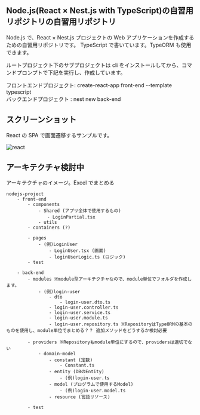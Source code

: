 ## Node.js(React × Nest.js with TypeScript)の自習用リポジトリの自習用リポジトリ

Node.js で、React × Nest.js プロジェクトの Web アプリケーションを作成するための自習用リポジトリです。
TypeScript で書いています。TypeORM も使用できます。

ルートプロジェクト下のサブプロジェクトは cli をインストールしてから、コマンドプロンプトで下記を実行し、作成しています。

フロントエンドプロジェクト: create-react-app front-end --template typescript  
バックエンドプロジェクト : nest new back-end

## スクリーンショット

React の SPA で画面遷移するサンプルです。

![react](https://github.com/mk-github-1/nodejs-project/assets/32920703/35aa8687-a4f5-4e45-bf5f-aed2e9cb170e)

## アーキテクチャ検討中

アーキテクチャのイメージ。Excel でまとめる

```
nodejs-project
    - front-end
        - components
            - Shared (アプリ全体で使用するもの)
　　            - LoginPartial.tsx
            - utils
        - containers (?)

        - pages
            - (例)LoginUser
                - LoginUser.tsx (画面)
                - loginUserLogic.ts (ロジック)
        - test

    - back-end
        - modules ※module型アーキテクチャなので、module単位でフォルダを作成します。
            - (例)login-user
                - dto
                    - login-user.dto.ts
                - login-user.controller.ts
                - login-user.service.ts
                - login-user.module.ts
                - login-user.repository.ts ※RepositoryはTypeORMの基本のものを使用し、module単位でまとめる？？ 追加メソッドをどうするか検討必要

        - providers ※Repositoryもmodule単位にするので、providersは適切でない
            - domain-model
                - constant (定数)
                    - Constant.ts
                - entity (DBのEntity)
                    - (例)login-user.ts
                - model (プログラムで使用するModel)
                    - (例)login-user.model.ts
                - resource (言語リソース)

        - test
```
